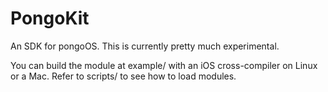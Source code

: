 PongoKit
========

An SDK for pongoOS. This is currently pretty much experimental.

You can build the module at example/ with an iOS cross-compiler on Linux or a Mac. Refer to scripts/ to see how to load modules.

